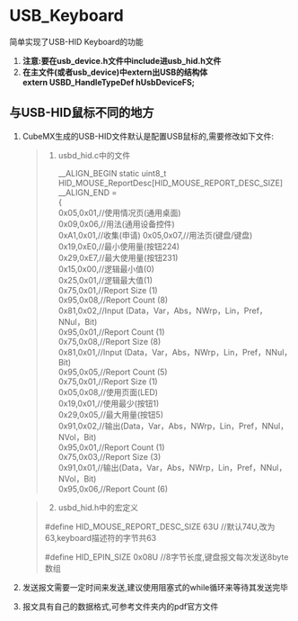 # USB_Keyboard

简单实现了USB-HID Keyboard的功能

1. **注意:要在usb_device.h文件中include进usb_hid.h文件**     
2. **在主文件(或者usb_device)中extern出USB的结构体**   
**extern USBD_HandleTypeDef hUsbDeviceFS;**

## **与USB-HID鼠标不同的地方**

1. CubeMX生成的USB-HID文件默认是配置USB鼠标的,需要修改如下文件:
   > 1. usbd_hid.c中的文件     
   > 
   >     __ALIGN_BEGIN static uint8_t HID_MOUSE_ReportDesc[HID_MOUSE_REPORT_DESC_SIZE] __ALIGN_END =   
        {   
        0x05,0x01,//使用情况页(通用桌面)  
        0x09,0x06,//用法(通用设备控件)   
        0xA1,0x01,//收集(申请) 
        0x05,0x07,//用法页(键盘/键盘)      
        0x19,0xE0,//最小使用量(按钮224)    
        0x29,0xE7,//最大使用量(按钮231)  
        0x15,0x00,//逻辑最小值(0)     
        0x25,0x01,//逻辑最大值(1)     
        0x75,0x01,//Report Size (1)    
        0x95,0x08,//Report Count (8)      
        0x81,0x02,//Input (Data，Var，Abs，NWrp，Lin，Pref，NNul，Bit)      
        0x95,0x01,//Report Count (1)      
        0x75,0x08,//Report Size (8)    
        0x81,0x01,//Input (Data，Var，Abs，NWrp，Lin，Pref，NNul，Bit)   
        0x95,0x05,//Report Count (5)      
        0x75,0x01,//Report Size (1)    
        0x05,0x08,//使用页面(LED)    
        0x19,0x01,//使用最少(按钮1)    
        0x29,0x05,//最大用量(按钮5)    
        0x91,0x02,//输出(Data，Var，Abs，NWrp，Lin，Pref，NNul，NVol，Bit)     
        0x95,0x01,//Report Count (1)   
        0x75,0x03,//Report Size (3)    
        0x91,0x01,//输出(Data，Var，Abs，NWrp，Lin，Pref，NNul，NVol，Bit)     
        0x95,0x06,//Report Count (6)      
   
   > 2. usbd_hid.h中的宏定义       
   > 
   > #define HID_MOUSE_REPORT_DESC_SIZE                 63U  //默认74U,改为63,keyboard描述符的字节共63    
   > 
   > #define HID_EPIN_SIZE                              0x08U    //8字节长度,键盘报文每次发送8byte数组

2. 发送报文需要一定时间来发送,建议使用阻塞式的while循环来等待其发送完毕
3. 报文具有自己的数据格式,可参考文件夹内的pdf官方文件